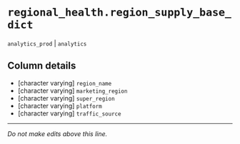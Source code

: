# `regional_health.region_supply_base_dict`
`analytics_prod` | `analytics`

## Column details
* [character varying] `region_name`
* [character varying] `marketing_region`
* [character varying] `super_region`
* [character varying] `platform`
* [character varying] `traffic_source`

-------------------------------------------------------------------------------
*Do not make edits above this line.*
